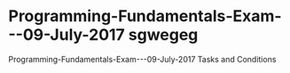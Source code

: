 Programming-Fundamentals-Exam---09-July-2017 sgwegeg
====================================================

Programming-Fundamentals-Exam---09-July-2017 Tasks and Conditions
